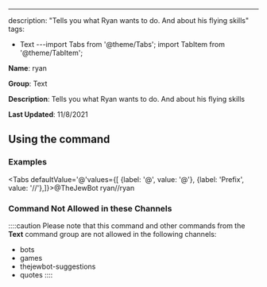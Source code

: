 ---
description: "Tells you what Ryan wants to do. And about his flying skills"
tags:
  - Text
---import Tabs from '@theme/Tabs';
import TabItem from '@theme/TabItem';

**Name**: ryan

**Group**: Text

**Description**: Tells you what Ryan wants to do. And about his flying skills

**Last Updated**: 11/8/2021

## Using the command

### Examples
<Tabs defaultValue='@'values={[ {label: '@', value: '@'}, {label: 'Prefix', value: '//'},]}><TabItem value='@'>@TheJewBot ryan</TabItem><TabItem value='//'>//ryan</TabItem></Tabs>

### Command Not Allowed in these Channels
::::caution Please note that this command and other commands from the **Text** command group are not allowed in the following channels:
- bots
- games
- thejewbot-suggestions
- quotes
::::